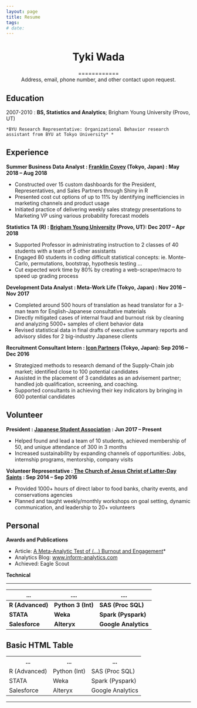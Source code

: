 ```yaml
---
layout: page
title: Resume
tags: 
# date:
---
```


<center><h1><b>Tyki Wada</b></h1></center>
<center>============</center>

<center>Address, email, phone number, and other contact upon request.</center>


Education
---------

2007-2010
:   **BS, Statistics and Analytics**; Brigham Young University (Provo, UT)
    
    *BYU Research Representative: Organizational Behavior research assistant from BYU at Tokyo University* *


Experience
----------

**Summer Business Data Analyst : [Franklin Covey](https://www.franklincovey.co.jp/) (Tokyo, Japan) : May 2018 – Aug 2018**

* Constructed over 15 custom dashboards for the President, Representatives, and Sales Partners through Shiny in R
* Presented cost cut options of up to 11% by identifying inefficiencies in marketing channels and product usage
* Initiated practice of delivering weekly sales strategy presentations to Marketing VP using various probability forecast models

**Statistics TA (R) : [Brigham Young University](https://statistics.byu.edu/) (Provo, UT): Dec 2017 – Apr 2018**

* Supported Professor in administrating instruction to 2 classes of 40 students with a team of 5 other assistants
* Engaged 80 students in coding difficult statistical concepts: ie. Monte-Carlo, permutations, bootstrap, hypothesis testing ...
* Cut expected work time by 80% by creating a web-scraper/macro to speed up grading process

**Development Data Analyst : Meta-Work Life (Tokyo, Japan) : Nov 2016 – Nov 2017**

* Completed around 500 hours of translation as head translator for a 3-man team for English-Japanese consultative materials
* Directly mitigated cases of internal fraud and burnout risk by cleaning and analyzing 5000+ samples of client behavior data
* Revised statistical data in final drafts of executive summary reports and advisory slides for 2 big-industry Japanese clients

**Recruitment Consultant Intern : [Icon Partners](https://www.icon-partners.com/en/about-icon) (Tokyo, Japan): Sep 2016 – Dec 2016**

* Strategized methods to research demand of the Supply-Chain job market; identified close to 100 potential candidates
* Assisted in the placement of 3 candidates as an advisement partner; handled job qualification, screening, and coaching.
* Supported consultants in achieving their key indicators by bringing in 600 potential candidates


Volunteer
----------

**President : [Japanese Student Association](byujsa.com) : Jun 2017 – Present**

* Helped found and lead a team of 10 students, achieved membership of 50, and unique attendance of 300 in 3 months
* Increased sustainability by expanding channels of opportunities: Jobs, internship programs, mentorship, company visits

**Volunteer Representative : [The Church of Jesus Christ of Latter-Day Saints](lds.org) : Sep 2014 – Sep 2016**

* Provided 1000+ hours of direct labor to food banks, charity events, and conservations agencies
* Planned and taught weekly/monthly workshops on goal setting, dynamic communication, and leadership to 20+ volunteers

Personal
----------
**Awards and Publications**

* Article: [A Meta-Analytic Test of (...) Burnout and Engagement](https://doi.org/10.1016/j.burn.2017.05.003)*
* Analytics Blog: www.inform-analytics.com
* Achieved: Eagle Scout

**Technical**


------
| ...               | ....           | ....             |
|--------------     |----------------|------------------|
| **R (Advanced)**  | **Python 3 (Int)** | **SAS (Proc SQL)** |
| **STATA**         | **Weka**       | **Spark (Pyspark)** |
| **Salesforce**    | **Alteryx**    | **Google Analytics** |



<body>

<h2>Basic HTML Table</h2>

<table style="width:100%">
  <tr>
    <th>...</th>
    <th>...</th>
    <th>...</th>
  </tr>
  <tr>
    <td>R (Advanced)</td>
    <td>Python (Int)</td> 
    <td>SAS (Proc SQL)</td>
  </tr>
  <tr>
    <td>STATA</td>
    <td>Weka</td>
    <td>Spark (Pyspark)</td>
  </tr>
  <tr>
    <td>Salesforce</td>
    <td>Alteryx</td>
    <td>Google Analytics</td>
  </tr>

</table>

</body>

------






